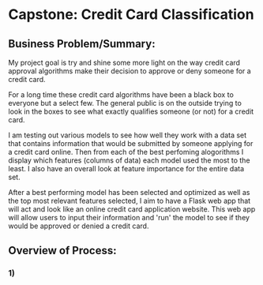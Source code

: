# Capstone: Credit Card Classification

## Business Problem/Summary:
My project goal is try and shine some more light on the way credit card approval algorithms make their decision to approve or deny someone for a credit card.

For a long time these credit card algorithms have been a black box to everyone but a select few. The general public is on the outside trying to look in the boxes to see what exactly qualifies someone (or not) for a credit card.

I am testing out various models to see how well they work with a data set that contains information that would be submitted by someone applying for a credit card online. Then from each of the best perfoming alogorithms I display which features (columns of data) each model used the most to the least. I also have an overall look at feature importance for the entire data set.

After a best performing model has been selected and optimized as well as the top most relevant features selected, I aim to have a Flask web app that will act and look like an online credit card application website. This web app will allow users to input their information and 'run' the model to see if they would be approved or denied a credit card.

## Overview of Process:
### 1) 

